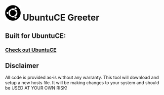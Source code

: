 <h1><img src="https://raw.githubusercontent.com/jeremehancock/ubuntu-ce-welcome/main/ubuntu-logo.png" height="50" /> UbuntuCE Greeter</h1>

## Built for UbuntuCE:

### [Check out UbuntuCE](https://ubuntuce.com/)

## Disclaimer

All code is provided as-is without any warranty. This tool will download and setup a new hosts file. It will be making
changes to your system and should be USED AT YOUR OWN RISK!
